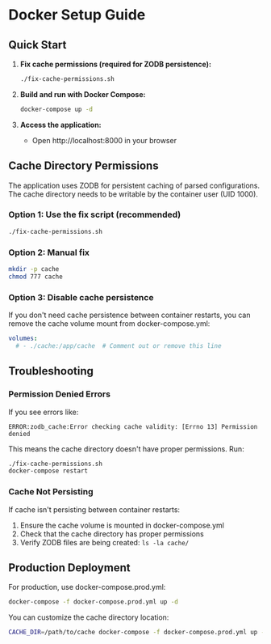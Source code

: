 # Docker Setup Guide

## Quick Start

1. **Fix cache permissions (required for ZODB persistence):**
   ```bash
   ./fix-cache-permissions.sh
   ```

2. **Build and run with Docker Compose:**
   ```bash
   docker-compose up -d
   ```

3. **Access the application:**
   - Open http://localhost:8000 in your browser

## Cache Directory Permissions

The application uses ZODB for persistent caching of parsed configurations. The cache directory needs to be writable by the container user (UID 1000).

### Option 1: Use the fix script (recommended)
```bash
./fix-cache-permissions.sh
```

### Option 2: Manual fix
```bash
mkdir -p cache
chmod 777 cache
```

### Option 3: Disable cache persistence
If you don't need cache persistence between container restarts, you can remove the cache volume mount from docker-compose.yml:

```yaml
volumes:
  # - ./cache:/app/cache  # Comment out or remove this line
```

## Troubleshooting

### Permission Denied Errors
If you see errors like:
```
ERROR:zodb_cache:Error checking cache validity: [Errno 13] Permission denied
```

This means the cache directory doesn't have proper permissions. Run:
```bash
./fix-cache-permissions.sh
docker-compose restart
```

### Cache Not Persisting
If cache isn't persisting between container restarts:
1. Ensure the cache volume is mounted in docker-compose.yml
2. Check that the cache directory has proper permissions
3. Verify ZODB files are being created: `ls -la cache/`

## Production Deployment

For production, use docker-compose.prod.yml:
```bash
docker-compose -f docker-compose.prod.yml up -d
```

You can customize the cache directory location:
```bash
CACHE_DIR=/path/to/cache docker-compose -f docker-compose.prod.yml up -d
```